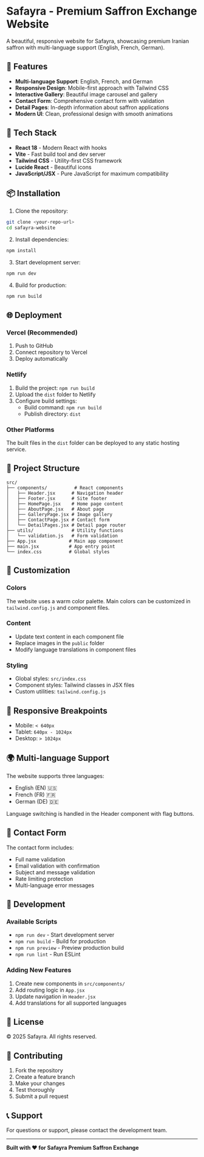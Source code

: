 # Safayra - Premium Saffron Exchange Website

A beautiful, responsive website for Safayra, showcasing premium Iranian saffron with multi-language support (English, French, German).

## 🌟 Features

- **Multi-language Support**: English, French, and German
- **Responsive Design**: Mobile-first approach with Tailwind CSS
- **Interactive Gallery**: Beautiful image carousel and gallery
- **Contact Form**: Comprehensive contact form with validation
- **Detail Pages**: In-depth information about saffron applications
- **Modern UI**: Clean, professional design with smooth animations

## 🚀 Tech Stack

- **React 18** - Modern React with hooks
- **Vite** - Fast build tool and dev server
- **Tailwind CSS** - Utility-first CSS framework
- **Lucide React** - Beautiful icons
- **JavaScript/JSX** - Pure JavaScript for maximum compatibility

## 📦 Installation

1. Clone the repository:
```bash
git clone <your-repo-url>
cd safayra-website
```

2. Install dependencies:
```bash
npm install
```

3. Start development server:
```bash
npm run dev
```

4. Build for production:
```bash
npm run build
```

## 🌐 Deployment

### Vercel (Recommended)
1. Push to GitHub
2. Connect repository to Vercel
3. Deploy automatically

### Netlify
1. Build the project: `npm run build`
2. Upload the `dist` folder to Netlify
3. Configure build settings:
   - Build command: `npm run build`
   - Publish directory: `dist`

### Other Platforms
The built files in the `dist` folder can be deployed to any static hosting service.

## 📁 Project Structure

```
src/
├── components/          # React components
│   ├── Header.jsx      # Navigation header
│   ├── Footer.jsx      # Site footer
│   ├── HomePage.jsx    # Home page content
│   ├── AboutPage.jsx   # About page
│   ├── GalleryPage.jsx # Image gallery
│   ├── ContactPage.jsx # Contact form
│   └── DetailPages.jsx # Detail page router
├── utils/              # Utility functions
│   └── validation.js   # Form validation
├── App.jsx            # Main app component
├── main.jsx           # App entry point
└── index.css          # Global styles
```

## 🎨 Customization

### Colors
The website uses a warm color palette. Main colors can be customized in `tailwind.config.js` and component files.

### Content
- Update text content in each component file
- Replace images in the `public` folder
- Modify language translations in component files

### Styling
- Global styles: `src/index.css`
- Component styles: Tailwind classes in JSX files
- Custom utilities: `tailwind.config.js`

## 📱 Responsive Breakpoints

- Mobile: `< 640px`
- Tablet: `640px - 1024px`
- Desktop: `> 1024px`

## 🌍 Multi-language Support

The website supports three languages:
- English (EN) 🇺🇸
- French (FR) 🇫🇷
- German (DE) 🇩🇪

Language switching is handled in the Header component with flag buttons.

## 📧 Contact Form

The contact form includes:
- Full name validation
- Email validation with confirmation
- Subject and message validation
- Rate limiting protection
- Multi-language error messages

## 🔧 Development

### Available Scripts

- `npm run dev` - Start development server
- `npm run build` - Build for production
- `npm run preview` - Preview production build
- `npm run lint` - Run ESLint

### Adding New Features

1. Create new components in `src/components/`
2. Add routing logic in `App.jsx`
3. Update navigation in `Header.jsx`
4. Add translations for all supported languages

## 📄 License

© 2025 Safayra. All rights reserved.

## 🤝 Contributing

1. Fork the repository
2. Create a feature branch
3. Make your changes
4. Test thoroughly
5. Submit a pull request

## 📞 Support

For questions or support, please contact the development team.

---

**Built with ❤️ for Safayra Premium Saffron Exchange**